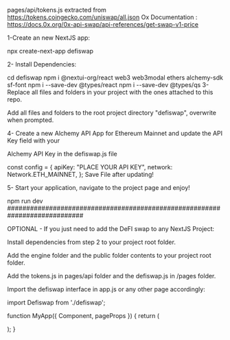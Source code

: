 pages/api/tokens.js  extracted from https://tokens.coingecko.com/uniswap/all.json
Ox Documentation : https://docs.0x.org/0x-api-swap/api-references/get-swap-v1-price

1-Create an new NextJS app:

npx create-next-app defiswap

2- Install Dependencies:

cd defiswap
npm i @nextui-org/react web3 web3modal ethers alchemy-sdk sf-font
npm i --save-dev @types/react
npm i --save-dev @types/qs
3- Replace all files and folders in your project with the ones attached to this repo.

Add all files and folders to the root project directory "defiswap", overwrite when prompted.

4- Create a new Alchemy API App for Ethereum Mainnet and update the API Key field with your

Alchemy API Key in the defiswap.js file

 const config = {
      apiKey: "PLACE YOUR API KEY",
      network: Network.ETH_MAINNET,
    };
Save File after updating!

5- Start your application, navigate to the project page and enjoy!

npm run dev
############################################################################

OPTIONAL - If you just need to add the DeFI swap to any NextJS Project:

Install dependencies from step 2 to your project root folder.

Add the engine folder and the public folder contents to your project root folder.

Add the tokens.js in pages/api folder and the defiswap.js in /pages folder.

Import the defiswap interface in app.js or any other page accordingly:

import Defiswap from './defiswap';

function MyApp({ Component, pageProps }) {
  return (
    <div>
      <Defiswap />
    </div>
  );
}


